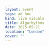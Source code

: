 ```yaml
---
layout: event
tags: ad hoc
kind: live visuals
title: Algorhythms
date: 2025-05-21
location: "London"
cover: ""
---
```

